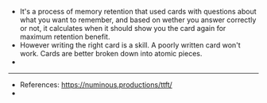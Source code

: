 - It's a process of memory retention that used cards with questions about what you want to remember, and based on wether you answer correctly or not, it calculates when it should show you the card again for maximum retention benefit.
- However writing the right card is a skill. A poorly written card won't work. Cards are better broken down into atomic pieces.
-
- ---
- References: https://numinous.productions/ttft/
-